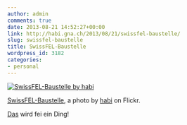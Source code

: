 ```yaml
---
author: admin
comments: true
date: 2013-08-21 14:52:27+00:00
link: http://habi.gna.ch/2013/08/21/swissfel-baustelle/
slug: swissfel-baustelle
title: SwissFEL-Baustelle
wordpress_id: 3182
categories:
- personal
---
```



  [![SwissFEL-Baustelle by habi](http://farm6.staticflickr.com/5499/9564352230_c5660b8ca8.jpg)](http://www.flickr.com/photos/habi/9564352230/)  

  [SwissFEL-Baustelle](http://www.flickr.com/photos/habi/9564352230/), a photo by [habi](http://www.flickr.com/photos/habi/) on Flickr.





[Das](http://www.psi.ch/swissfel/) wird fei ein Ding!
